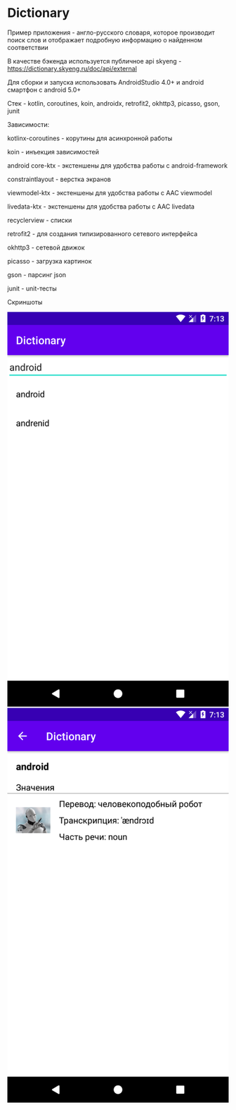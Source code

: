 # Dictionary

Пример приложения - англо-русского словаря, которое производит поиск слов и отображает подробную информацию о найденном соответствии

В качестве бэкенда используется публичное api skyeng - https://dictionary.skyeng.ru/doc/api/external

Для сборки и запуска использовать AndroidStudio 4.0+ и android смартфон с android 5.0+


Стек - kotlin, coroutines, koin, androidx, retrofit2, okhttp3, picasso, gson, junit


Зависимости:

kotlinx-coroutines - корутины для асинхронной работы

koin - инъекция зависимостей

android core-ktx - экстеншены для удобства работы с android-framework

constraintlayout - верстка экранов

viewmodel-ktx - экстеншены для удобства работы с AAC viewmodel

livedata-ktx - экстеншены для удобства работы с AAC livedata

recyclerview - списки

retrofit2 - для создания типизированного сетевого интерфейса

okhttp3 - сетевой движок

picasso - загрузка картинок

gson - парсинг json

junit - unit-тесты

Скриншоты

![alt text](https://github.com/msalikhov/Dictionary/blob/master/screenshots/Screenshot_1594019626.png?raw=true)
![alt text](https://github.com/msalikhov/Dictionary/blob/master/screenshots/Screenshot_1594019635.png?raw=true)
